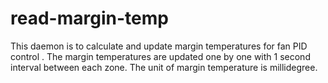 # read-margin-temp
This daemon is to calculate and update margin temperatures for fan PID control . The margin temperatures are updated one by one with 1 second interval between each zone. The unit of margin temperature is millidegree.
